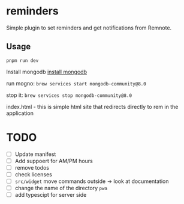 # reminders

Simple plugin to set reminders and get notifications from Remnote.

## Usage

<!-- TODO: Describe usage -->

`pnpm run dev`

<!-- ignore-after -->


Install mongodb
[install mongodb](https://www.mongodb.com/docs/manual/installation/)

run mogno:
`brew services start mongodb-community@8.0`

stop it: 
`brew services stop mongodb-community@8.0`





index.html - this is simple html site that redirects directly to rem in the application

# TODO
- [ ] Update manifest
- [ ] Add suppoert for AM/PM hours
- [ ] remove todos
- [ ] check licenses 
- [ ] `src/widget` move commands outside -> look at documentation 
- [ ] change the name of the directory `pwa`
- [ ] add typescipt for server side